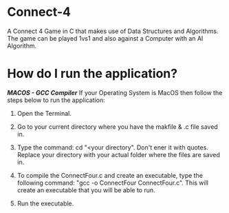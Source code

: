 # Connect-4
A Connect 4 Game in C that makes use of Data Structures and Algorithms. The game can be played 1vs1 and also against a Computer with an AI Algorithm.

# How do I run the application?

***MACOS - GCC Compiler***
If your Operating System is MacOS then follow the steps below to run the application:

1. Open the Terminal.

2. Go to your current directory where you have the makfile & .c file saved in.

3. Type the command: cd "<your directory". Don't ener it with quotes. Replace your directory with your actual folder where the files are saved in.
  
4. To compile the ConnectFour.c and create an executable, type the following command: "gcc -o ConnectFour ConnectFour.c". This will create an executable that you will be able to run.

5. Run the executable.
